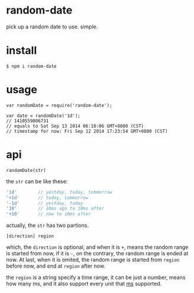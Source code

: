 # random-date
pick up a random date to use. simple.

# install
```
$ npm i random-date
```

# usage
```
var randomDate = require('random-date');

var date = randomDate('1d');
// 1410559806731
// equals to Sat Sep 13 2014 06:10:06 GMT+0800 (CST)
// timestamp for now: Fri Sep 12 2014 17:23:54 GMT+0800 (CST)
```

# api

`randomDate(str)`

the `str` can be like these:

```js
'1d'        // yestday, today, tommorrow
'+1d'       // today, tommorrow
'-1d'       // yestday, today
'10'        // 10ms ago to 10ms after
'+10'       // now to 10ms after
```

actually, the `str` has two partions.

`[direction] region`

which, the `direction` is optional, and when it is `+`, means the random range is started from now,
if it is `-`, on the contrary, the random range is ended at now.
At last, when it is omited, the random range is started from `region` before now, and end at `region` after now.

the `region` is a string specify a time range, it can be just a number, means how many ms, and it also support every unit that [ms](https://www.npmjs.org/package/ms) supported.